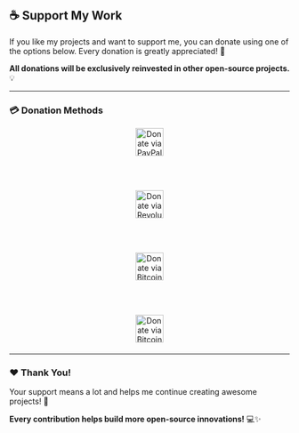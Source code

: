 ## ☕ Support My Work
If you like my projects and want to support me, you can donate using one of the options below. Every donation is greatly appreciated! 🙌

**All donations will be exclusively reinvested in other open-source projects.** 💡

---

### 💳 Donation Methods

<div align="center" style="margin-bottom: 20px;">
  
  <a href="https://paypal.me/GabrielPolverini?country.x=IT&locale.x=it_IT" target="_blank" style="margin: 10px;">
    <img src="https://img.shields.io/badge/Donate%20-PayPal-0070BA?style=for-the-badge&logo=paypal&logoColor=white" height="50" alt="Donate via PayPal" />
  </a>
  
  <br><br>
  
  <a href="https://revolut.me/ilgabry2" target="_blank" style="margin: 10px;">
    <img src="https://img.shields.io/badge/Donate%20-Revolut-0075EB?style=for-the-badge&logo=revolut&logoColor=white" height="50" alt="Donate via Revolut" />
  </a>
  
  <br><br>
  
  <a href="ciao.com" target="_blank" style="margin: 10px;">
    <img src="https://img.shields.io/badge/Donate%20-Bitcoin-F7931A?style=for-the-badge&logo=bitcoin&logoColor=white" height="50" alt="Donate via Bitcoin" />
  </a>
  
  <br><br>
  
  <a href="ciaone.com" target="_blank" style="margin: 10px;">
    <img src="https://img.shields.io/badge/Donate%20-Bitcoin%20Cash-0AC18E?style=for-the-badge&logo=bitcoincash&logoColor=white" height="50" alt="Donate via Bitcoin Cash" />
  </a>
  
</div>

---

### ❤️ Thank You!
Your support means a lot and helps me continue creating awesome projects! 🚀

**Every contribution helps build more open-source innovations!** 💻✨

